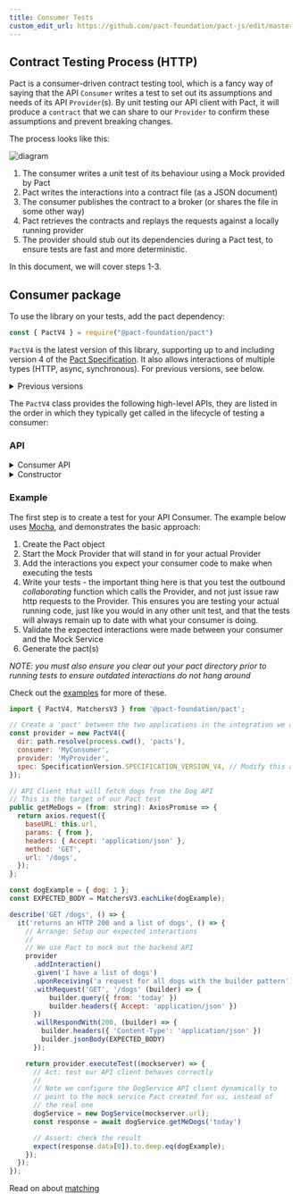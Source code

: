 ```yaml
---
title: Consumer Tests
custom_edit_url: https://github.com/pact-foundation/pact-js/edit/master/docs/consumer.md
---
```

<!-- This file has been synced from the pact-foundation/pact-js repository. Please do not edit it directly. The URL of the source file can be found in the custom_edit_url value above -->

## Contract Testing Process (HTTP)

Pact is a consumer-driven contract testing tool, which is a fancy way of saying that the API `Consumer` writes a test to set out its assumptions and needs of its API `Provider`(s). By unit testing our API client with Pact, it will produce a `contract` that we can share to our `Provider` to confirm these assumptions and prevent breaking changes.

The process looks like this:

![diagram](https://github.com/pact-foundation/pact-js/blob/master/docs/diagrams/summary.png?raw=true)

1. The consumer writes a unit test of its behaviour using a Mock provided by Pact
1. Pact writes the interactions into a contract file (as a JSON document)
1. The consumer publishes the contract to a broker (or shares the file in some other way)
1. Pact retrieves the contracts and replays the requests against a locally running provider
1. The provider should stub out its dependencies during a Pact test, to ensure tests are fast and more deterministic.

In this document, we will cover steps 1-3.

## Consumer package

To use the library on your tests, add the pact dependency:

```javascript
const { PactV4 } = require("@pact-foundation/pact")
```

`PactV4` is the latest version of this library, supporting up to and including version 4 of the [Pact Specification](https://github.com/pact-foundation/pact-specification/). It also allows interactions of multiple types (HTTP, async, synchronous). For previous versions, see below.

<details><summary>Previous versions</summary>


```javascript
const { Pact } = require("@pact-foundation/pact")   // Supports up to and including Pact Specification version 2
const { PactV3 } = require("@pact-foundation/pact") // Supportsu up to and including Pact Specification version 3
```

You should use the `PactV4` interface unless you can't, and set the specification version via `spec` to the desired serialisation format.

</details>

The `PactV4` class provides the following high-level APIs, they are listed in the order in which they typically get called in the lifecycle of testing a consumer:

### API

<details><summary>Consumer API</summary>

The Pact SDK uses a fluent builder to create interactions. 

| API                              | Options                            | Description                                                                                                                                                            |
| -------------------------------- | ---------------------------------- | ---------------------------------------------------------------------------------------------------------------------------------------------------------------------- |
| `new PactV4(options)`            | See constructor options below      | Creates a Mock Server test double of your Provider API. The class is **not** thread safe, but you can run tests in parallel by creating as many instances as you need. |
| `addInteraction(...)`            | `V4UnconfiguredInteraction`        | Start a builder for an HTTP interaction                                                                                                                                |
| `addSynchronousInteraction(...)` | `V4UnconfiguredSynchronousMessage` | Start a builder for an asynchronous message                                                                                                                            |

#### Common methods to builders


| `given(...)`                           | Object             | Set one or more provider states for the interaction                                                                                                                                                                                                                                                                                                                                 |
| `uponReceiving(...)`                   | string                        | The scenario name. The combination of `given` and `uponReceiving` must be unique in the pact file                                                                                                                                                                                                                                                                      |
| `executeTest(...)`                     | -                             | Executes a user defined function, passing in details of the dynamic mock service for use in the test. If successful, the pact file is updated. The function signature changes depending on the setup and context of the interaction.                                                                                                                                                                                                                          |

</details>

<details><summary>Constructor</summary>

| Parameter  | Required? | Type    | Description                                                                               |
| ---------- | --------- | ------- | ----------------------------------------------------------------------------------------- |
| `consumer` | yes       | string  | The name of the consumer                                                                  |
| `provider` | yes       | string  | The name of the provider                                                                  |
| `port`     | no        | number  | The port to run the mock service on, defaults to a random machine assigned available port |
| `host`     | no        | string  | The host to run the mock service, defaults to 127.0.0.1                                   |
| `tls`      | no        | boolean | flag to identify which protocol to be used (default false, HTTP)                          |
| `dir`      | no        | string  | Directory to output pact files                                                            |
| `log`      | no        | string  | File to log to                                                                            |
| `logLevel` | no        | string  | Log level: one of 'trace', 'debug', 'info', 'error', 'fatal' or 'warn'                    |
| `spec`     | no        | number  | Pact specification version (defaults to 2)                                                |

</details>

### Example

The first step is to create a test for your API Consumer. The example below uses [Mocha](https://mochajs.org), and demonstrates the basic approach:

1.  Create the Pact object
1.  Start the Mock Provider that will stand in for your actual Provider
1.  Add the interactions you expect your consumer code to make when executing the tests
1.  Write your tests - the important thing here is that you test the outbound _collaborating_ function which calls the Provider, and not just issue raw http requests to the Provider. This ensures you are testing your actual running code, just like you would in any other unit test, and that the tests will always remain up to date with what your consumer is doing.
1.  Validate the expected interactions were made between your consumer and the Mock Service
1.  Generate the pact(s)

_NOTE: you must also ensure you clear out your pact directory prior to running tests to ensure outdated interactions do not hang around_

Check out the [examples](https://github.com/pact-foundation/pact-js/tree/master/examples/) for more of these.

```js
import { PactV4, MatchersV3 } from '@pact-foundation/pact';

// Create a 'pact' between the two applications in the integration we are testing
const provider = new PactV4({
  dir: path.resolve(process.cwd(), 'pacts'),
  consumer: 'MyConsumer',
  provider: 'MyProvider',
  spec: SpecificationVersion.SPECIFICATION_VERSION_V4, // Modify this as needed for your use case
});

// API Client that will fetch dogs from the Dog API
// This is the target of our Pact test
public getMeDogs = (from: string): AxiosPromise => {
  return axios.request({
    baseURL: this.url,
    params: { from },
    headers: { Accept: 'application/json' },
    method: 'GET',
    url: '/dogs',
  });
};

const dogExample = { dog: 1 };
const EXPECTED_BODY = MatchersV3.eachLike(dogExample);

describe('GET /dogs', () => {
  it('returns an HTTP 200 and a list of dogs', () => {
    // Arrange: Setup our expected interactions
    //
    // We use Pact to mock out the backend API
    provider
      .addInteraction()
      .given('I have a list of dogs')
      .uponReceiving('a request for all dogs with the builder pattern')
      .withRequest('GET', '/dogs' (builder) => {
          builder.query({ from: 'today' })
          builder.headers({ Accept: 'application/json' })        
      })
      .willRespondWith(200, (builder) => {
        builder.headers({ 'Content-Type': 'application/json' })
        builder.jsonBody(EXPECTED_BODY)
      });

    return provider.executeTest((mockserver) => {
      // Act: test our API client behaves correctly
      //
      // Note we configure the DogService API client dynamically to 
      // point to the mock service Pact created for us, instead of 
      // the real one
      dogService = new DogService(mockserver.url);
      const response = await dogService.getMeDogs('today')

      // Assert: check the result
      expect(response.data[0]).to.deep.eq(dogExample);
    });
  });
});
```

Read on about [matching](/implementation_guides/javascript/docs/matching)
